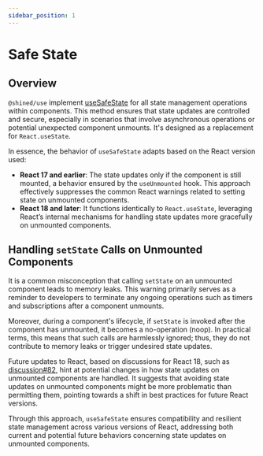 ```yaml
---
sidebar_position: 1
---
```


# Safe State

## Overview

`@shined/use` implement [useSafeState](/reference/use-safe-state) for all state management operations within components. This method ensures that state updates are controlled and secure, especially in scenarios that involve asynchronous operations or potential unexpected component unmounts. It's designed as a replacement for `React.useState`.

In essence, the behavior of `useSafeState` adapts based on the React version used:

- **React 17 and earlier**: The state updates only if the component is still mounted, a behavior ensured by the `useUnmounted` hook. This approach effectively suppresses the common React warnings related to setting state on unmounted components.
- **React 18 and later**: It functions identically to `React.useState`, leveraging React’s internal mechanisms for handling state updates more gracefully on unmounted components.

## Handling `setState` Calls on Unmounted Components

It is a common misconception that calling `setState` on an unmounted component leads to memory leaks. This warning primarily serves as a reminder to developers to terminate any ongoing operations such as timers and subscriptions after a component unmounts.

Moreover, during a component's lifecycle, if `setState` is invoked after the component has unmounted, it becomes a no-operation (noop). In practical terms, this means that such calls are harmlessly ignored; thus, they do not contribute to memory leaks or trigger undesired state updates.

Future updates to React, based on discussions for React 18, such as [discussion#82](https://github.com/reactwg/react-18/discussions/82), hint at potential changes in how state updates on unmounted components are handled. It suggests that avoiding state updates on unmounted components might be more problematic than permitting them, pointing towards a shift in best practices for future React versions.

Through this approach, `useSafeState` ensures compatibility and resilient state management across various versions of React, addressing both current and potential future behaviors concerning state updates on unmounted components.
